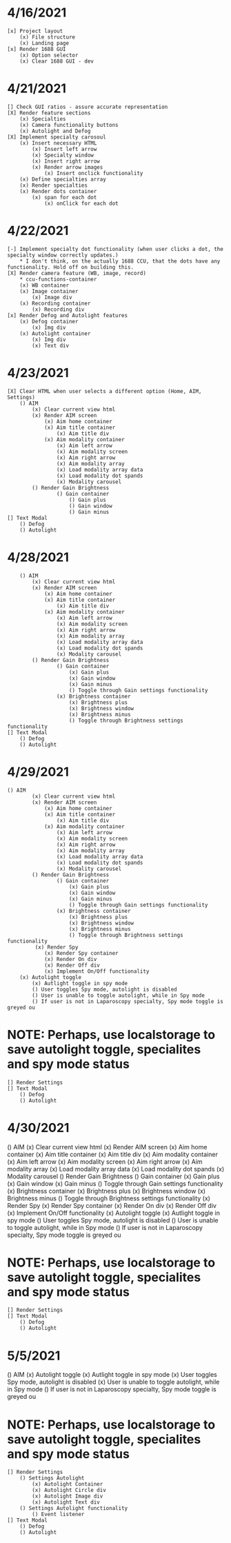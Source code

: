 # 4/16/2021
    [x] Project layout
        (x) File structure
        (x) Landing page
    [x] Render 1688 GUI  
        (x) Option selector
        (x) Clear 1688 GUI - dev
# 4/21/2021
    [] Check GUI ratios - assure accurate representation
    [X] Render feature sections
        (x) Specialties
        (x) Camera functionality buttons
        (x) Autolight and Defog
    [X] Implement specialty carosoul
        (x) Insert necessary HTML
            (x) Insert left arrow
            (x) Specialty window
            (x) Insert right arrow
            (x) Render arrow images
                (x) Insert onclick functionality
        (x) Define specialties array
        (x) Render specialties 
        (x) Render dots container
            (x) span for each dot
                (x) onClick for each dot
# 4/22/2021
    [-] Implement specialty dot functionality (when user clicks a dot, the specialty window correctly updates.)
        * I don't think, on the actually 1688 CCU, that the dots have any functionality. Hold off on building this.
    [X] Render camera feature (WB, image, record)
        * ccu-functions-container
        (x) WB container
        (x) Image container
            (x) Image div
        (x) Recording container
            (x) Recording div
    [x] Render Defog and Autolight features
        (x) Defog container 
            (x) Img div
        (x) Autolight container 
            (x) Img div
            (x) Text div
# 4/23/2021
    [X] Clear HTML when user selects a different option (Home, AIM, Settings)
        () AIM
            (x) Clear current view html
            (x) Render AIM screen
                (x) Aim home container
                (x) Aim title container
                    (x) Aim title div 
                (x) Aim modality container 
                    (x) Aim left arrow
                    (x) Aim modality screen
                    (x) Aim right arrow
                    (x) Aim modality array
                    (x) Load modality array data
                    (x) Load modality dot spands
                    (x) Modality carousel
            () Render Gain Brightness
                    () Gain container 
                        () Gain plus
                        () Gain window
                        () Gain minus
    [] Text Modal 
        () Defog 
        () Autolight
# 4/28/2021
        () AIM
            (x) Clear current view html
            (x) Render AIM screen
                (x) Aim home container
                (x) Aim title container
                    (x) Aim title div 
                (x) Aim modality container 
                    (x) Aim left arrow
                    (x) Aim modality screen
                    (x) Aim right arrow
                    (x) Aim modality array
                    (x) Load modality array data
                    (x) Load modality dot spands
                    (x) Modality carousel
            () Render Gain Brightness
                    () Gain container 
                        (x) Gain plus
                        (x) Gain window
                        (x) Gain minus
                        () Toggle through Gain settings functionality
                    (x) Brightness container 
                        (x) Brightness plus
                        (x) Brightness window
                        (x) Brightness minus
                        () Toggle through Brightness settings functionality
    [] Text Modal 
        () Defog 
        () Autolight
# 4/29/2021
    () AIM
            (x) Clear current view html
            (x) Render AIM screen
                (x) Aim home container
                (x) Aim title container
                    (x) Aim title div 
                (x) Aim modality container 
                    (x) Aim left arrow
                    (x) Aim modality screen
                    (x) Aim right arrow
                    (x) Aim modality array
                    (x) Load modality array data
                    (x) Load modality dot spands
                    (x) Modality carousel
            () Render Gain Brightness
                    () Gain container 
                        (x) Gain plus
                        (x) Gain window
                        (x) Gain minus
                        () Toggle through Gain settings functionality
                    (x) Brightness container 
                        (x) Brightness plus
                        (x) Brightness window
                        (x) Brightness minus
                        () Toggle through Brightness settings functionality
             (x) Render Spy 
                (x) Render Spy container
                (x) Render On div
                (x) Render Off div
                (x) Implement On/Off functionality
        (x) Autolight toggle
            (x) Autlight toggle in spy mode
            () User toggles Spy mode, autolight is disabled
            () User is unable to toggle autolight, while in Spy mode
            () If user is not in Laparoscopy specialty, Spy mode toggle is greyed ou
# NOTE: Perhaps, use localstorage to save autolight toggle, specialites and spy mode status
    [] Render Settings
    [] Text Modal 
        () Defog 
        () Autolight
# 4/30/2021
() AIM
            (x) Clear current view html
            (x) Render AIM screen
                (x) Aim home container
                (x) Aim title container
                    (x) Aim title div 
                (x) Aim modality container 
                    (x) Aim left arrow
                    (x) Aim modality screen
                    (x) Aim right arrow
                    (x) Aim modality array
                    (x) Load modality array data
                    (x) Load modality dot spands
                    (x) Modality carousel
            () Render Gain Brightness
                    () Gain container 
                        (x) Gain plus
                        (x) Gain window
                        (x) Gain minus
                        () Toggle through Gain settings functionality
                    (x) Brightness container 
                        (x) Brightness plus
                        (x) Brightness window
                        (x) Brightness minus
                        () Toggle through Brightness settings functionality
             (x) Render Spy 
                (x) Render Spy container
                (x) Render On div
                (x) Render Off div
                (x) Implement On/Off functionality
        (x) Autolight toggle
            (x) Autlight toggle in spy mode
            () User toggles Spy mode, autolight is disabled
            () User is unable to toggle autolight, while in Spy mode
            () If user is not in Laparoscopy specialty, Spy mode toggle is greyed ou
# NOTE: Perhaps, use localstorage to save autolight toggle, specialites and spy mode status
    [] Render Settings
    [] Text Modal 
        () Defog 
        () Autolight
# 5/5/2021
() AIM
    (x) Autolight toggle
        (x) Autlight toggle in spy mode
        (x) User toggles Spy mode, autolight is disabled
        (x) User is unable to toggle autolight, while in Spy mode
        () If user is not in Laparoscopy specialty, Spy mode toggle is greyed ou
# NOTE: Perhaps, use localstorage to save autolight toggle, specialites and spy mode status
    [] Render Settings
        () Settings Autolight 
            (x) Autolight Container
            (x) Autolight Circle div
            (x) Autolight Image div
            (x) Autolight Text div
        () Settings Autolight functionality
            () Event listener
    [] Text Modal 
        () Defog 
        () Autolight




